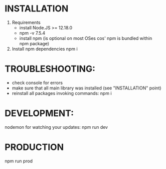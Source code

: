 # INSTALLATION
1. Requirements
	- install Node.JS >= 12.18.0
	- npm -v 7.5.4
	- install npm (is optional on most OSes cos' npm is bundled within npm package)
2. Install npm dependencies
	npm i


# TROUBLESHOOTING:
- check console for errors
- make sure that all main library was installed (see "INSTALLATION" point)
- reinstall all packages invoking commands:
	npm i

# DEVELOPMENT:

nodemon for watching your updates:
npm run dev

# PRODUCTION

npm run prod